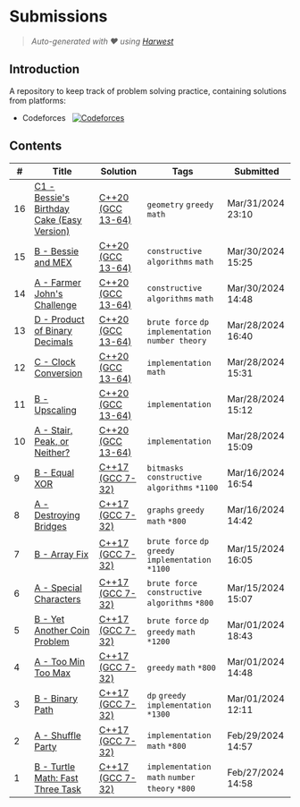 Submissions
======================
> *Auto-generated with ❤ using [Harwest](https://github.com/nileshsah/harwest-tool)*

## Introduction

A repository to keep track of problem solving practice, containing solutions from platforms:
* Codeforces &nbsp; [![Codeforces](https://run.kaist.ac.kr/badges/codeforces/isym444.svg)](https://codeforces.com/profile/isym444)


## Contents

| # | Title | Solution | Tags | Submitted |
|---| ----- | -------- | ---- | --------- |
16 | [C1 - Bessie's Birthday Cake (Easy Version)](https://codeforces.com/contest/1942/problem/C1) | [C++20 (GCC 13-64)](./codeforces/1942/C1.cpp) | `geometry` `greedy` `math` | Mar/31/2024 23:10 | 
15 | [B - Bessie and MEX](https://codeforces.com/contest/1942/problem/B) | [C++20 (GCC 13-64)](./codeforces/1942/B.cpp) | `constructive algorithms` `math` | Mar/30/2024 15:25 | 
14 | [A - Farmer John's Challenge](https://codeforces.com/contest/1942/problem/A) | [C++20 (GCC 13-64)](./codeforces/1942/A.cpp) | `constructive algorithms` `math` | Mar/30/2024 14:48 | 
13 | [D - Product of Binary Decimals](https://codeforces.com/contest/1950/problem/D) | [C++20 (GCC 13-64)](./codeforces/1950/D.cpp) | `brute force` `dp` `implementation` `number theory` | Mar/28/2024 16:40 | 
12 | [C - Clock Conversion](https://codeforces.com/contest/1950/problem/C) | [C++20 (GCC 13-64)](./codeforces/1950/C.cpp) | `implementation` `math` | Mar/28/2024 15:31 | 
11 | [B - Upscaling](https://codeforces.com/contest/1950/problem/B) | [C++20 (GCC 13-64)](./codeforces/1950/B.cpp) | `implementation` | Mar/28/2024 15:12 | 
10 | [A - Stair, Peak, or Neither?](https://codeforces.com/contest/1950/problem/A) | [C++20 (GCC 13-64)](./codeforces/1950/A.cpp) | `implementation` | Mar/28/2024 15:09 | 
9 | [B - Equal XOR](https://codeforces.com/contest/1944/problem/B) | [C++17 (GCC 7-32)](./codeforces/1944/B.cpp) | `bitmasks` `constructive algorithms` `*1100` | Mar/16/2024 16:54 | 
8 | [A - Destroying Bridges](https://codeforces.com/contest/1944/problem/A) | [C++17 (GCC 7-32)](./codeforces/1944/A.cpp) | `graphs` `greedy` `math` `*800` | Mar/16/2024 14:42 | 
7 | [B - Array Fix](https://codeforces.com/contest/1948/problem/B) | [C++17 (GCC 7-32)](./codeforces/1948/B.cpp) | `brute force` `dp` `greedy` `implementation` `*1100` | Mar/15/2024 16:05 | 
6 | [A - Special Characters](https://codeforces.com/contest/1948/problem/A) | [C++17 (GCC 7-32)](./codeforces/1948/A.cpp) | `brute force` `constructive algorithms` `*800` | Mar/15/2024 15:07 | 
5 | [B - Yet Another Coin Problem](https://codeforces.com/contest/1934/problem/B) | [C++17 (GCC 7-32)](./codeforces/1934/B.cpp) | `brute force` `dp` `greedy` `math` `*1200` | Mar/01/2024 18:43 | 
4 | [A - Too Min Too Max](https://codeforces.com/contest/1934/problem/A) | [C++17 (GCC 7-32)](./codeforces/1934/A.cpp) | `greedy` `math` `*800` | Mar/01/2024 14:48 | 
3 | [B - Binary Path](https://codeforces.com/contest/1937/problem/B) | [C++17 (GCC 7-32)](./codeforces/1937/B.cpp) | `dp` `greedy` `implementation` `*1300` | Mar/01/2024 12:11 | 
2 | [A - Shuffle Party](https://codeforces.com/contest/1937/problem/A) | [C++17 (GCC 7-32)](./codeforces/1937/A.cpp) | `implementation` `math` `*800` | Feb/29/2024 14:57 | 
1 | [B - Turtle Math: Fast Three Task](https://codeforces.com/contest/1933/problem/B) | [C++17 (GCC 7-32)](./codeforces/1933/B.cpp) | `implementation` `math` `number theory` `*800` | Feb/27/2024 14:58 | 